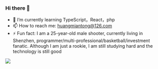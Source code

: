 ### Hi there 👋

- 🌱 I’m currently learning TypeScript，React，php
- 📫 How to reach me: huangmiantong@126.com
- ⚡ Fun fact: I am a 25-year-old male shooter, currently living in Shenzhen, programmer/multi-professional/basketball/investment fanatic. Although I am just a rookie, I am still studying hard and the technology is still good

<img  src="https://github-readme-stats.vercel.app/api?username=mtonhuang&hide=contribs&show_icons=true&theme=radical&include_all_commits=true&count_private=true&show_owner=true" />

